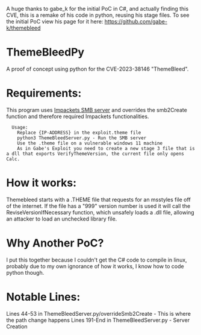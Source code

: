 A huge thanks to gabe_k for the initial PoC in C#, and actually finding this CVE, this is a remake of his code in python, reusing his stage files.
To see the initial PoC view his page for it here: <https://github.com/gabe-k/themebleed>
# ThemeBleedPy
A proof of concept using python for the CVE-2023-38146 "ThemeBleed".
# Requirements:
This program uses [Impackets SMB server](https://github.com/fortra/impacket) and overrides the smb2Create function and therefore required Impackets functionalities.
```
  Usage:
    Replace {IP-ADDRESS} in the exploit.theme file
    python3 ThemeBleedServer.py - Run the SMB server
    Use the .theme file on a vulnerable windows 11 machine
    As in Gabe's Exploit you need to create a new stage 3 file that is a dll that exports VerifyThemeVersion, the current file only opens Calc.
```

# How it works:
Themebleed starts with a .THEME file that requests for an msstyles file off of the internet.
If the file has a "999" version number is used it will call the ReviseVersionIfNecessary function, which unsafely loads a .dll file, allowing an attacker to load an unchecked library file.
# Why Another PoC?
I put this together because I couldn't get the C# code to compile in linux, probably due to my own ignorance of how it works, I know how to code python though.
# Notable Lines:
Lines 44-53 in ThemeBleedServer.py/overrideSmb2Create - This is where the path change happens
Lines 191-End in ThemeBleedServer.py - Server Creation
